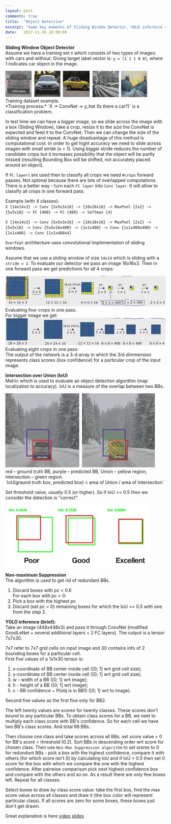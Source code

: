```yaml
---
layout: post
comments: true
title:  "Object Detection"
excerpt: "Some key moments of Sliding Window Detector, YOLO inference step."
date:   2017-11-26 20:00:00
---
```

**Sliding Window Object Detector**  
Assume we have a training set `X` which consists of two types of images: with cars and without.
Giving target label vector is: `y = [1 1 1 0 0]`, where 1 indicates car object in the image.
<div class="imgcap">
<img src="/assets/break/cars.JPG">
<div class="thecap">
 Training dataset example.
</div>
</div>
*Training process:*  
`X -> ConvNet -> y_hat (Is there a car?)`  
is a classification problem.

In test time we can have a bigger image, so we slide across the image with a box (Sliding Window), take a crop, resize it to the size the ConvNet is expected and feed it to the ConvNet. Then we can change the size of the sliding window and repeat. 
A huge disadvantage of this method is computational cost. In order to get hight accuracy we need to slide across images with small stride (s = 1). Using bigger stride reduces the number of candidate crops but it increases possibility that the object will be partly missed (resulting Bounding Box will be shifted, not accurately placed around an object).

If `FC layers` are used then to classify all crops we need `#crops` forward passes. Not optimal because there are lots of overlapped computations.
There is a better way - turn each `FC layer` into `Conv layer`. It will allow to classify all crops in one forward pass.

Example (with 4 classes):  
`X {14x14x3} -> Conv {5x5x3x16} -> {10x10x16} -> MaxPool {2x2} -> {5x5x16} -> FC {400} -> FC {400} -> Softmax {4}`  

``X {14x14x3} -> Conv {5x5x3x16} -> {10x10x16} -> MaxPool {2x2} -> {5x5x16} -> Conv {5x5x16x400} -> {1x1x400} -> Conv {1x1x400x400} -> {1x1x400} -> Conv {1x1x400x4}``

`OverFeat` architecture uses convolutional implementation of sliding windows.

Assume that we use a sliding window of size `14x14` which is sliding with a `stride = 2`. To evaluate our detector we pass an image 16x16x3. Then in one forward pass we get predictions for all 4 crops:  
<div class="imgcap">
<img src="/assets/break/fc-to-conv.JPG">
<div class="thecap">
 Evaluating four crops in one pass.
</div>
</div>
For bigger image we get:
<div class="imgcap">
<img src="/assets/break/sliding-window-net.JPG">
<div class="thecap">
 Evaluating eight crops in one pass.
</div>
</div>
The output of the network is a 3-d array in which the 3rd dimmension represents class scores (box confidence) for a particular crop of the input image.

**Intersection over Union (IoU)**  
Metric which is used to evaluate an object detection algorithm (map localization to accuracy). IoU is a measure of the overlap between two BBs.
<div class="imgcap">
<img src="/assets/break/IoU.JPG">
<div class="thecap">
 red – ground truth BB, purple – predicted BB, Union – yellow region, Intersection – green region.
</div>
</div>
`IoU(graund truth box, predicted box) = area of Union / area of Intersection`  

Set threshold value, usually 0.5 (or higher). So if IoU >= 0.5 then we consider the detection is "correct".
<div class="imgcap">
<img src="/assets/break/IoU-example.JPG">
</div>

**Non-maximum Suppression**  
The algorithm is used to get rid of redundant BBs.  
1) Discard boxes with pc < 0.6  
For each box with pc > 0:  
2) Pick a box with the highest pc  
3) Discard (set pc = 0) remaining boxes for which the IoU >= 0.5 with one from the step 2.

**YOLO inference (brief):**  
Take an image (448x448x3) and pass it through ConvNet (modified GoodLeNet + several additional layers + 2 FC layers).
The output is a tensor 7x7x30.

7x7 refer to 7x7 grid cells on input image and 30 contains info of 2 bounding boxes for a particular cell.  
First five values of a 1x1x30 tensor is:  
1) x-coordinate of BB center inside cell ([0; 1] wrt grid cell size);  
2) y-coordinate of BB center inside cell ([0; 1] wrt grid cell size);  
3) w - width of a BB ([0; 1] wrt image);  
4) h - height of a BB ([0; 1] wrt image);  
5) c - BB confidence ~ P(obj is in BB1) ([0; 1] wrt to image).

Second five values as the first five only for BB2.

The left twenty values are scores for twenty classes. These scores don't bound to any particular BBs. To obtain class scores for a BB, we neet to multiply each class score with BB's confidence. So for each cell we have two BB's class scores. And total 98 BBs.

Then choose one class and take scores across all BBs, set score value = 0 for BB's score < threshold (0.2). Sort BBs in descending order wrt score for chosen class. Then use `Non-Max Suppression algorithm` to set srores to 0 for redundunt BBs - pick a box with the highest confidence, compare it with others (for which score isn't 0) by calculating IoU and if IoU > 0.5 then set 0 score for the box with which we compare the one with the highest confidence. After pairwise comparison pick next highest confidence box and compare with the others and so on. As a result there are only few boxes left. Repeat for all classes.

Select boxes to draw by class score value: take the first box, find the max score value across all classes and draw it (the box color will represent particular class). If all scores are zero for some boxes, these boxes just don't get drawn.

Great explanation is here [video](https://www.youtube.com/watch?v=L0tzmv--CGY) [slides](https://docs.google.com/presentation/d/1aeRvtKG21KHdD5lg6Hgyhx5rPq_ZOsGjG5rJ1HP7BbA/pub?start=false&loop=false&delayms=3000&slide=id.g137784ab86_4_1258)
